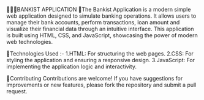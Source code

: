 🏦🏦🏦BANKIST APPLICATION
💸The Bankist Application is a modern simple web application designed to simulate banking operations. It allows users to manage their bank accounts, perform transactions, loan amount  and visualize their financial data through an intuitive interface. This application is built using HTML, CSS, and JavaScript, showcasing the power of modern web technologies.

💸Technologies Used :-
  1.HTML: For structuring the web pages.
  2.CSS: For styling the application and ensuring a responsive design.
  3.JavaScript: For implementing the application logic and interactivity.


💸Contributing
Contributions are welcome! If you have suggestions for improvements or new features, please fork the repository and submit a pull request.
